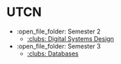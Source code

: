 # UTCN
<ul>
   <li>:open_file_folder: Semester 2
    <ul>
      <li>
        <a href="https://github.com/ruxipop/UTCN/tree/main/Digital%20Systems%20Design/Project"> 
          :clubs:  Digital Systems Design
        </a>
      </li>
    </ul>
  </li>
  
   
   <li>:open_file_folder: Semester 3
    <ul>
      <li>
        <a href="https://github.com/ruxipop/UTCN/tree/main/Databases"> 
          :clubs:  Databases
        </a>
      </li>
           </ul>
      
       
   
  </li>
  
   </ul>

